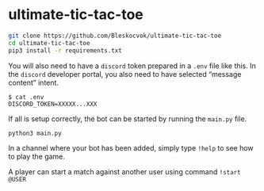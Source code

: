 # ultimate-tic-tac-toe

```sh
git clone https://github.com/Bleskocvok/ultimate-tic-tac-toe
cd ultimate-tic-tac-toe
pip3 install -r requirements.txt

```

You will also need to have a `discord` token prepared in a `.env` file like
this. In the `discord` developer portal, you also need to have selected
“message content” intent.
```
$ cat .env
DISCORD_TOKEN=XXXXX...XXX
```

If all is setup correctly, the bot can be started by running the `main.py` file.
```sh
python3 main.py
```

In a channel where your bot has been added, simply type `!help` to see how to
play the game.

A player can start a match against another user using command `!start @USER`
